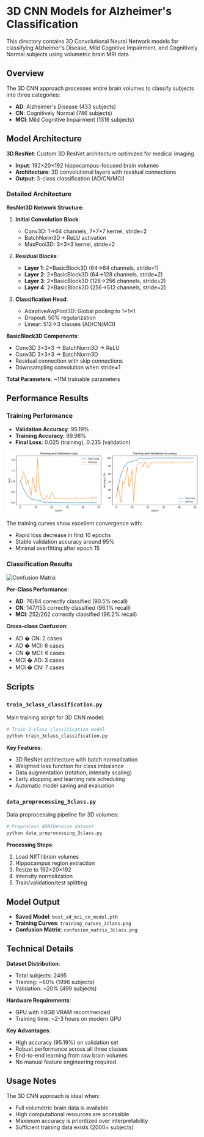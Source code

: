 # 3D CNN Models for Alzheimer's Classification

This directory contains 3D Convolutional Neural Network models for classifying Alzheimer's Disease, Mild Cognitive Impairment, and Cognitively Normal subjects using volumetric brain MRI data.

## Overview

The 3D CNN approach processes entire brain volumes to classify subjects into three categories:

- **AD**: Alzheimer's Disease (433 subjects)
- **CN**: Cognitively Normal (746 subjects)
- **MCI**: Mild Cognitive Impairment (1316 subjects)

## Model Architecture

**3D ResNet**: Custom 3D ResNet architecture optimized for medical imaging

- **Input**: 192×20×192 hippocampus-focused brain volumes
- **Architecture**: 3D convolutional layers with residual connections
- **Output**: 3-class classification (AD/CN/MCI)

### Detailed Architecture

**ResNet3D Network Structure**:

1. **Initial Convolution Block**:
   - Conv3D: 1→64 channels, 7×7×7 kernel, stride=2
   - BatchNorm3D + ReLU activation
   - MaxPool3D: 3×3×3 kernel, stride=2

2. **Residual Blocks**:
   - **Layer 1**: 2×BasicBlock3D (64→64 channels, stride=1)
   - **Layer 2**: 2×BasicBlock3D (64→128 channels, stride=2)
   - **Layer 3**: 2×BasicBlock3D (128→256 channels, stride=2)
   - **Layer 4**: 2×BasicBlock3D (256→512 channels, stride=2)

3. **Classification Head**:
   - AdaptiveAvgPool3D: Global pooling to 1×1×1
   - Dropout: 50% regularization
   - Linear: 512→3 classes (AD/CN/MCI)

**BasicBlock3D Components**:

- Conv3D 3×3×3 → BatchNorm3D → ReLU
- Conv3D 3×3×3 → BatchNorm3D
- Residual connection with skip connections
- Downsampling convolution when stride≠1

**Total Parameters**: ~11M trainable parameters

## Performance Results

### Training Performance
- **Validation Accuracy**: 95.19%
- **Training Accuracy**: 99.98%
- **Final Loss**: 0.025 (training), 0.235 (validation)

![Training Curves](training_curves_3class.png)

The training curves show excellent convergence with:
- Rapid loss decrease in first 10 epochs
- Stable validation accuracy around 95%
- Minimal overfitting after epoch 15

### Classification Results

![Confusion Matrix](confusion_matrix_3class.png)

**Per-Class Performance**:
- **AD**: 76/84 correctly classified (90.5% recall)
- **CN**: 147/153 correctly classified (96.1% recall) 
- **MCI**: 252/262 correctly classified (96.2% recall)

**Cross-class Confusion**:
- AD � CN: 2 cases
- AD � MCI: 6 cases  
- CN � MCI: 6 cases
- MCI � AD: 3 cases
- MCI � CN: 7 cases

## Scripts

### `train_3class_classification.py`
Main training script for 3D CNN model:
```bash
# Train 3-class classification model
python train_3class_classification.py
```

**Key Features**:
- 3D ResNet architecture with batch normalization
- Weighted loss function for class imbalance
- Data augmentation (rotation, intensity scaling)
- Early stopping and learning rate scheduling
- Automatic model saving and evaluation

### `data_preprocessing_3class.py`
Data preprocessing pipeline for 3D volumes:
```bash
# Preprocess ADNIDenoise dataset
python data_preprocessing_3class.py
```

**Processing Steps**:
1. Load NIfTI brain volumes
2. Hippocampus region extraction
3. Resize to 192×20×192 
4. Intensity normalization
5. Train/validation/test splitting

## Model Output

- **Saved Model**: `best_ad_mci_cn_model.pth`
- **Training Curves**: `training_curves_3class.png`
- **Confusion Matrix**: `confusion_matrix_3class.png`

## Technical Details

**Dataset Distribution**:
- Total subjects: 2495
- Training: ~80% (1996 subjects)
- Validation: ~20% (499 subjects)

**Hardware Requirements**:
- GPU with ≥8GB VRAM recommended
- Training time: ~2-3 hours on modern GPU

**Key Advantages**:
- High accuracy (95.19%) on validation set
- Robust performance across all three classes
- End-to-end learning from raw brain volumes
- No manual feature engineering required

## Usage Notes

The 3D CNN approach is ideal when:
- Full volumetric brain data is available
- High computational resources are accessible
- Maximum accuracy is prioritized over interpretability
- Sufficient training data exists (2000+ subjects)